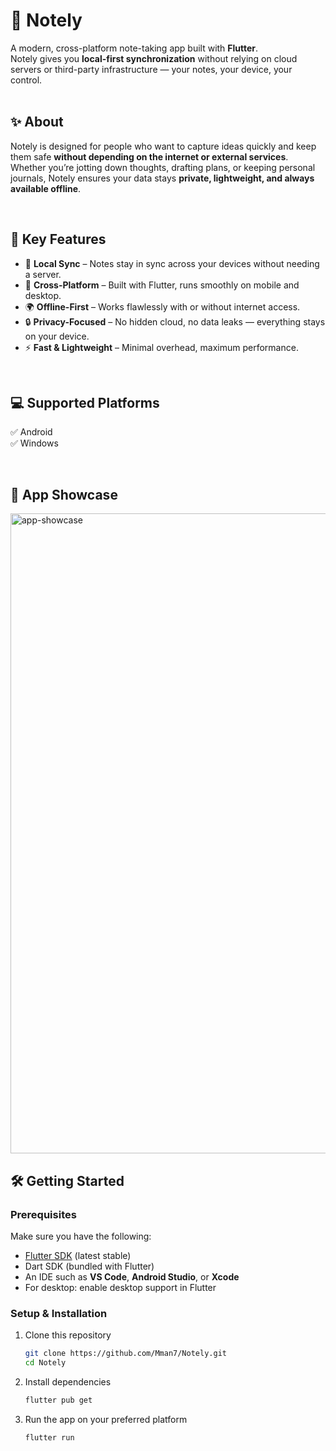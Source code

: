 # 📝 Notely  

A modern, cross-platform note-taking app built with **Flutter**.  
Notely gives you **local-first synchronization** without relying on cloud servers or third-party infrastructure — your notes, your device, your control.  
<br/>

## ✨ About  

Notely is designed for people who want to capture ideas quickly and keep them safe **without depending on the internet or external services**.  
Whether you’re jotting down thoughts, drafting plans, or keeping personal journals, Notely ensures your data stays **private, lightweight, and always available offline**.  

<br/>

## 🚀 Key Features  

- 🔄 **Local Sync** – Notes stay in sync across your devices without needing a server.  
- 📱 **Cross-Platform** – Built with Flutter, runs smoothly on mobile and desktop.  
- 🌍 **Offline-First** – Works flawlessly with or without internet access.  
- 🔒 **Privacy-Focused** – No hidden cloud, no data leaks — everything stays on your device.  
- ⚡ **Fast & Lightweight** – Minimal overhead, maximum performance.  

<br/>

## 💻 Supported Platforms  

✅ Android  
✅ Windows  

<br/>

## 📸 App Showcase  
 
<img width="640" height="1024" alt="app-showcase" src="https://github.com/user-attachments/assets/3cc51485-fc7e-4356-b1cc-2395197d49ca" />

<br/>

## 🛠️ Getting Started  

### Prerequisites  

Make sure you have the following:  
- [Flutter SDK](https://flutter.dev) (latest stable)  
- Dart SDK (bundled with Flutter)  
- An IDE such as **VS Code**, **Android Studio**, or **Xcode**  
- For desktop: enable desktop support in Flutter  

### Setup & Installation  

1. Clone this repository  
   ```bash
   git clone https://github.com/Mman7/Notely.git
   cd Notely
   ```
2. Install dependencies
    ```bash
   flutter pub get
   ```

3. Run the app on your preferred platform
    ```bash
   flutter run
   ```
